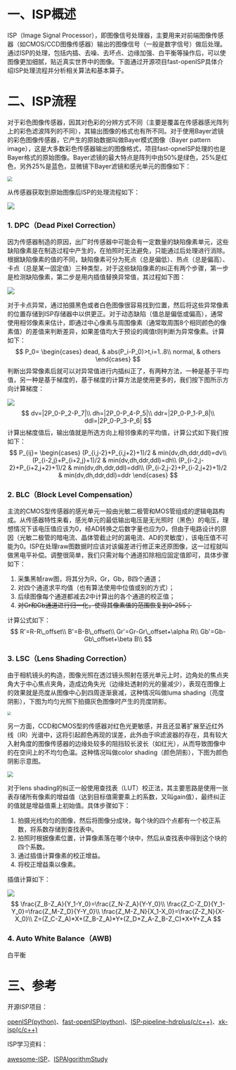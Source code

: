 # 一、ISP概述

ISP（Image Signal Processor），即图像信号处理器，主要用来对前端图像传感器（如CMOS/CCD图像传感器）输出的图像信号（一般是数字信号）做后处理。通过ISP的处理，包括内插、去噪、去坏点、边缘加强、白平衡等操作后，可以使图像更加细腻，贴近真实世界中的图像。下面通过开源项目fast-openISP具体介绍ISP处理流程并分析相关算法和基本算子。

# 二、ISP流程

对于彩色图像传感器，因其对色彩的分辨方式不同（主要是覆盖在传感器感光阵列上的彩色滤波阵列的不同），其输出图像的格式也有所不同。对于使用Bayer滤镜的彩色图像传感器，它产生的原始数据叫做Bayer模式图像（Bayer pattern image），这是大多数彩色传感器输出的图像格式，项目fast-opneISP处理的也是Bayer格式的原始图像。Bayer滤镜的最大特点是阵列中由50%是绿色，25%是红色，另外25%是蓝色，显微镜下Bayer滤镜和感光单元的图像如下：

<img src="D:\notes\markdown\ISP图像信号处理流程及相关算法分析.assets\bayer_filter.png" style="zoom:67%;" />

从传感器获取到原始图像后ISP的处理流程如下：

<img src="D:\notes\markdown\ISP图像信号处理流程及相关算法分析.assets\isp_pipeline.png"  />

### 1. DPC（Dead Pixel Correction）

因为传感器制造的原因，出厂时传感器中可能会有一定数量的缺陷像素单元，这些缺陷像素是在制造过程中产生的，在拍照时无法避免，只能通过后处理进行消除。根据缺陷像素的值的不同，缺陷像素可分为死点（总是偏低）、热点（总是偏高）、卡点（总是某一固定值）三种类型，对于这些缺陷像素的纠正有两个步骤，第一步是检测缺陷像素，第二步是用内插值替换异常值，其过程如下图：

![](D:\notes\markdown\ISP图像信号处理流程及相关算法分析.assets\dead_pixel.png)

对于卡点异常，通过拍摄黑色或者白色图像很容易找到位置，然后将这些异常像素的位置存储到ISP存储器中以供更正。对于动态缺陷（值总是偏低或偏高），通常使用相邻像素来估计，即通过中心像素与周围像素（通常取周围8个相同颜色的像素值）的差值来判断差异，如果差值均大于预设的阈值t则判断为异常像素。计算如下：
$$
P_0=
	\begin{cases}
		dead, & abs(P_i-P_0)>t,i=1..8\\
		normal, & others
	\end{cases}
$$
判断出异常像素后就可以对异常值进行内插纠正了，有两种方法，一种是基于平均值，另一种是基于梯度的，基于梯度的计算方法是使用更多的，我们按下图所示方向计算梯度：

![](D:\notes\markdown\ISP图像信号处理流程及相关算法分析.assets\image_gradient.png)
$$
dv=|2P_0-P_2-P_7|\\
dh=|2P_0-P_4-P_5|\\
ddr=|2P_0-P_1-P_8|\\
ddl=|2P_0-P_3-P_6|
$$
计算出梯度值后，输出值就是所选方向上相邻像素的平均值，计算公式如下我们按如下：
$$
P_{ij}=
	\begin{cases}
		(P_{i,j-2}+P_{i,j+2}+1)/2 & min(dv,dh,ddr,ddl)=dv\\
		(P_{i-2,j}+P_{i+2,j}+1)/2 & min(dv,dh,ddr,ddl)=dh\\
		(P_{i-2,j-2}+P_{i+2,j+2}+1)/2 & min(dv,dh,ddr,ddl)=ddl\\
		(P_{i-2,j-2}+P_{i-2,j+2}+1)/2 & min(dv,dh,ddr,ddl)=ddr
	\end{cases}
$$

### 2. BLC（Block Level Compensation）

主流的CMOS型传感器的感光单元一般由光敏二极管和MOS管组成的逻辑电路构成。从传感器特性来看，感光单元的最低输出电压是无光照时（黑色）的电压，理想情况下该电压值应该为0，经AD转换之后数字量也应为0，但由于电路设计的原因（光敏二极管的暗电流、晶体管截止时的漏电流、AD的灵敏度），该电压值不可能为0。ISP在处理raw图数据时应该对该偏差进行修正来还原图像，这一过程就叫做黑电平补偿。调整很简单，我们只需对每个通道扣除相应固定值即可，具体步骤如下：

1. 采集黑帧raw图，将其分为R，Gr，Gb，B四个通道；
2. 对四个通道求平均值（也有算法使用中位值或别的方式）；
3. 后续图像每个通道都减去2中计算出的各个通道的校正值；
4. ~~对Gr和Gb通道进行归一化，使得其像素值的范围恢复到0-255；~~

计算公式如下：
$$
R'=R-R\_offset\\
B'=B-B\_offset\\
Gr'=Gr-Gr\_offset+\alpha R\\
Gb'=Gb-Gb\_offset+\beta B\\
$$

### 3. LSC（Lens Shading Correction）

由于相机镜头的构造，图像光照在透过镜头照射在感光单元上时，边角处的焦点夹角大于中心焦点夹角，造成边角失光（边缘处透射的光的量减少），表现在图像上的效果就是亮度从图像中心到四周逐渐衰减，这种情况叫做luma shading（亮度阴影），下图为均匀光照下拍摄灰色图像时产生的亮度阴影。

<img src="D:\notes\markdown\ISP图像信号处理流程及相关算法分析.assets\luma_shading.png" style="zoom: 48%;" />

另一方面，CCD和CMOS型的传感器对红色光更敏感，并且还显著扩展至近红外线（IR）光谱中，这将引起颜色再现的误差，此外由于IR滤波器的存在，具有较大入射角度的图像传感器的边缘处较多的阻挡较长波长（如红光），从而导致图像中的在空间上的不均匀色温。这种情况叫做color shading（颜色阴影），下图为颜色阴影示意图。

<img src="D:\notes\markdown\ISP图像信号处理流程及相关算法分析.assets\color_shading.png" style="zoom: 80%;" />

对于lens shading的纠正一般使用查找表（LUT）校正法，其主要思路是使用一张表存储所有像素的增益值（达到目标值需要乘上的系数，又叫gain值），最终纠正的值就是增益值乘上初始值。具体步骤如下：

1. 拍摄光线均匀的图像，然后将图像分成块，每个块的四个点都有一个校正系数，将系数存储到查找表中。 
2. 拍照时根据像素位置，计算像素落在哪个块中，然后从查找表中得到这个块的四个系数。 
3. 通过插值计算像素的校正增益。 
4. 将校正增益乘以像素。

插值计算如下：

![](D:\notes\markdown\ISP图像信号处理流程及相关算法分析.assets\interpolation.png)
$$
\frac{Z_B-Z_A}{Y_1-Y_0}=\frac{Z_N-Z_A}{Y-Y_0}\\
\frac{Z_C-Z_D}{Y_1-Y_0}=\frac{Z_M-Z_D}{Y-Y_0}\\
\frac{Z_M-Z_N}{X_1-X_0}=\frac{Z-Z_N}{X-X_0}\\
Z=(Z_C-Z_A)*X+(Z_B-Z_A)*Y+(Z_D+Z_A-Z_B-Z_C)*X*Y+Z_A
$$


### 4. Auto White Balance（AWB)

白平衡 



# 三、参考

开源ISP项目：

[openISP(python)](https://github.com/cruxopen/openISP)、[fast-openISP(python)](https://github.com/QiuJueqin/fast-openISP)、[ISP-pipeline-hdrplus(c/c++)](https://github.com/jhfmat/ISP-pipeline-hdrplus)、[xk-isp(c/c++)](https://github.com/T-head-Semi/open_source_ISP)

ISP学习资料：

[awesome-ISP](https://github.com/starkfan007/awesome-ISP)、[ISPAlgorithmStudy](https://gitee.com/wtzhu13/ISPAlgorithmStudy)

